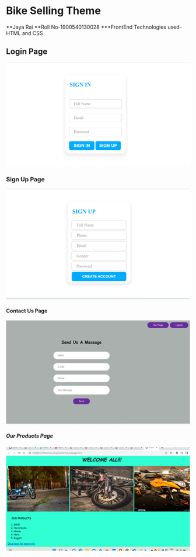 # Bike Selling Theme
**Jaya Rai
**Roll No-1900540130028
***FrontEnd Technologies used-HTML and CSS
## Login Page
![LoginPage!](https://github.com/bbd-jaya/xenon-assignment/blob/main/images/LoginPage.png)
### Sign Up Page
![](https://github.com/bbd-jaya/xenon-assignment/blob/main/images/SignUpPage.png)
#### Contact Us Page
![](https://github.com/zack160/xenonStack/blob/main/images/contactUs.png)
##### Our Products Page
![](https://github.com/zack160/xenonStack/blob/main/images/Screenshot%20(84).png)

